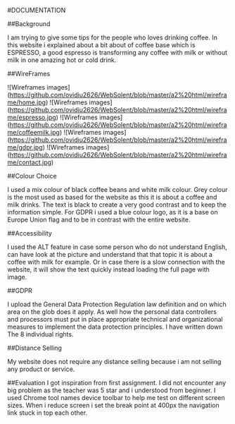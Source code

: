 #DOCUMENTATION



##Background

I am trying to give some tips for the people who loves drinking coffee.
In this website i explained about a bit about of coffee base which is ESPRESSO, a good espresso is transforming any coffee with milk or without milk in one amazing hot or cold drink.



##WireFrames

![Wireframes images] (https://github.com/ovidiu2626/WebSolent/blob/master/a2%20html/wireframe/home.jpg)
![Wireframes images] (https://github.com/ovidiu2626/WebSolent/blob/master/a2%20html/wireframe/espresso.jpg)
![Wireframes images] (https://github.com/ovidiu2626/WebSolent/blob/master/a2%20html/wireframe/coffeemilk.jpg)
![Wireframes images] (https://github.com/ovidiu2626/WebSolent/blob/master/a2%20html/wireframe/gdpr.jpg)
![Wireframes images] (https://github.com/ovidiu2626/WebSolent/blob/master/a2%20html/wireframe/contact.jpg)


##Colour Choice

I used a mix colour of black coffee beans and white milk colour. Grey colour is the most used as based for the website as this it is about a coffee and milk drinks.
The text is black to create a very good contrast and to keep the information simple.
For GDPR i used a blue colour logo, as it is a base on Europe Union flag and to be in contrast with the entire website.

##Accessibility

I used the ALT feature in case some person who do not understand English, can have look at the picture and understand that that topic it is about a coffee with milk for example.
Or in case there is a slow connection with the website, it will show the text quickly instead loading the full page with image.

##GDPR

I upload the General Data Protection Regulation law definition and on which area on the glob does it apply.
As well how the personal data controllers and processors must put in place appropriate technical and organizational measures to implement the data protection principles.
I have written down The 8 individual rights.

##Distance Selling

My website does not require any distance selling because i am not selling any product or service.


##Evaluation
I got inspiration from first assignment.
I did not encounter any big problem as the teacher was 5 star and i understood from beginner.
I used Chrome tool names device toolbar to help me test on different screen sizes.
When i reduce screen i set the break point at 400px the navigation link stuck in top each other.
